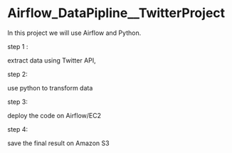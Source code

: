 # Airflow_DataPipline__TwitterProject

In this project we will use Airflow and Python.

step 1 : 

extract data using Twitter API, 

step 2:

use python to transform data 

step 3:

deploy the code on Airflow/EC2 

step 4:

save the final result on Amazon S3
